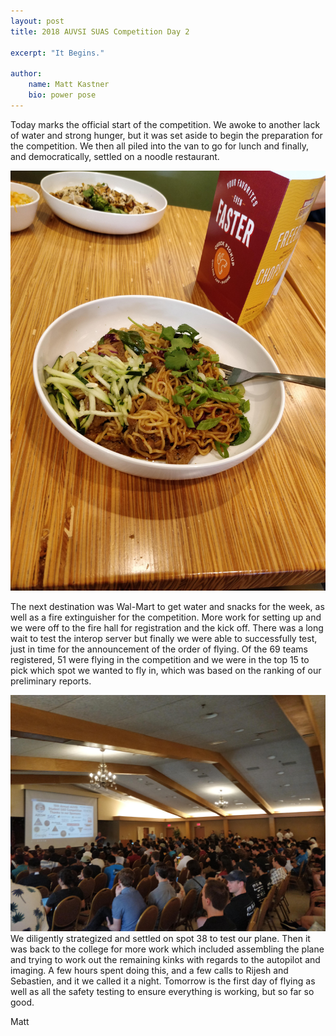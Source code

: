 ```yaml
---
layout: post
title: 2018 AUVSI SUAS Competition Day 2

excerpt: "It Begins."

author:
    name: Matt Kastner
    bio: power pose
---
```

Today marks the official start of the competition. We awoke to another lack of water and strong hunger, but it was set aside to begin the preparation for the competition. We then all piled into the van to go for lunch and finally, and democratically, settled on a noodle restaurant. 

<div class="full zoomable"><img src="/assets/images/auvsi2018/noodles.jpg" ></div>

The next destination was Wal-Mart to get water and snacks for the week, as well as a fire extinguisher for the competition. More work for setting up and we were off to the fire hall for registration and the kick off. There was a long wait to test the interop server but finally we were able to successfully test, just in time for the announcement of the order of flying. Of the 69 teams registered, 51 were flying in the competition and we were in the top 15 to pick which spot we wanted to fly in, which was based on the ranking of our preliminary reports. 
<div class="full zoomable"><img src="/assets/images/auvsi2018/orientation.jpg" ></div>
We diligently strategized and settled on spot 38 to test our plane. Then it was back to the college for more work which included assembling the plane and trying to work out the remaining kinks with regards to the autopilot and imaging. A few hours spent doing this, and a few calls to Rijesh and Sebastien, and it we called it a night. Tomorrow is the first day of flying as well as all the safety testing to ensure everything is working, but so far so good. 

Matt
